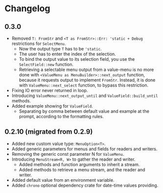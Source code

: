 # Changelog

## 0.3.0

* Removed `T: FromStr` and `<T as FromStr>::Err: 'static + Debug` restrictions for `SelectMenu`.
  * Now the output type `T` has to be `'static`.
  * The user has to enter the index of the selection.
  * To bind the output value to its selection field, you use the `SelectField::new` function.
  * Retrieving a selectable menu output from a value-menu is no more done with
`<ValueMenu as MenuBuilder>::next_output` function, because it requests output to
implement `FromStr`. Instead, it is done with `ValueMenu::next_select` function, to bypass this restriction.
* Fixing IO error never returned in loop.
* Introducing `ValueMenu::next_output_until` and `ValueField::build_until` methods.
* Added example showing for `ValueField`.
  * Separating by comma between default value and example at the prompt, according to the formatting rules.

## 0.2.10 (migrated from 0.2.9)

* Added new custom value type: `MenuOption<T>`.
* Added generic parameters for menus and fields for readers and writers.
* Removing the generic const parameter N for `ValueMenu`.
* Introducing `MenuStream<R, W>` to gather the reader and writer.
  * Added methods and function arguments to inherit a stream.
  * Added methods to retrieve a menu stream, and the reader and writer.
* Added default value from an environment variable.
* Added `chrono` optional dependency crate for date-time values providing.